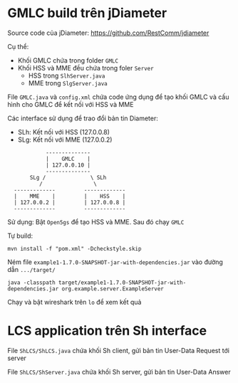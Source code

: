 # GMLC build trên jDiameter

Source code của jDiameter: https://github.com/RestComm/jdiameter

Cụ thể:
- Khối GMLC chứa trong folder `GMLC`
- Khối HSS và MME đều chứa trong foler `Server`
  - HSS trong `SlhServer.java`
  - MME trong `SlgServer.java`

File `GMLC.java` và `config.xml` chứa code ứng dụng để tạo khối GMLC và cấu hình cho GMLC để kết nối với HSS và MME

Các interface sử dụng để trao đổi bản tin Diameter:
- SLh: Kết nối với HSS (127.0.0.8)
- SLg: Kết nối với MME (127.0.0.2)

```
            --------------
            |    GMLC    |
            | 127.0.0.10 |
            --------------
       SLg /              \ SLh
          /                \
  -------------         -------------
  |    MME    |         |    HSS    |
  | 127.0.0.2 |         | 127.0.0.8 |
  -------------         -------------

```

Sử dụng: Bật `Open5gs` để tạo HSS và MME. Sau đó chạy `GMLC`

Tự build:
```
mvn install -f "pom.xml" -Dcheckstyle.skip
```

Ném file `example1-1.7.0-SNAPSHOT-jar-with-dependencies.jar` vào đường dẫn `.../target/`
```
java -classpath target/example1-1.7.0-SNAPSHOT-jar-with-dependencies.jar org.example.server.ExampleServer
```
Chạy và bật wireshark trên `lo` để xem kết quả

# LCS application trên Sh interface

File `ShLCS/ShLCS.java` chứa khối Sh client, gửi bản tin User-Data Request tới server

File `ShLCS/ShServer.java` chứa khối Sh server, gửi bản tin User-Data Answer
